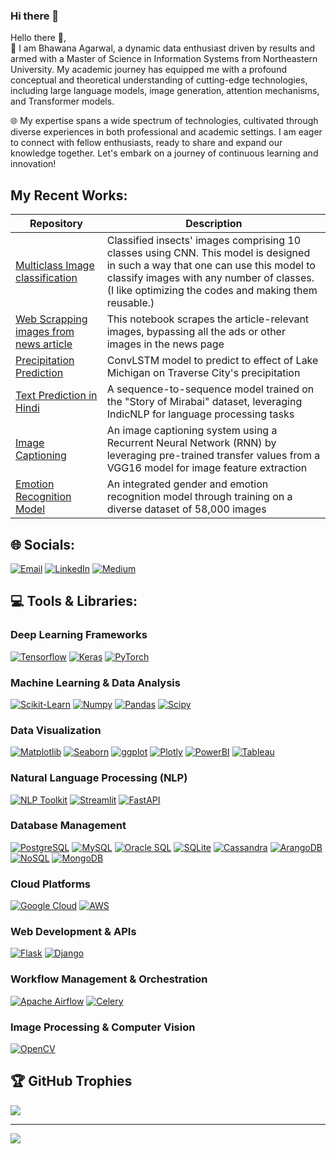 ### Hi there 👋
Hello there 👋, <br>
🚀 I am Bhawana Agarwal, a dynamic data enthusiast driven by results and armed with a Master of Science in Information Systems from Northeastern University. My academic journey has equipped me with a profound conceptual and theoretical understanding of cutting-edge technologies, including large language models, image generation, attention mechanisms, and Transformer models.

🌐 My expertise spans a wide spectrum of technologies, cultivated through diverse experiences in both professional and academic settings. I am eager to connect with fellow enthusiasts, ready to share and expand our knowledge together. Let's embark on a journey of continuous learning and innovation!

## My Recent Works:

| Repository | Description |
|---|---|
| [Multiclass Image classification](https://github.com/bhawanaagarwal/Multi-image-Classification-CNN-) | Classified insects' images comprising 10 classes using CNN. This model is designed in such a way that one can use this model to classify images with any number of classes. (I like optimizing the codes and making them reusable.) |
| [Web Scrapping images from news article](https://github.com/bhawanaagarwal/Web-Scrapping/tree/main) | This notebook scrapes the article-relevant images, bypassing all the ads or other images in the news page
|[Precipitation Prediction](https://github.com/Neural-INFO-6106/PrecipitationPrediction.git) | ConvLSTM model to predict to effect of Lake Michigan on Traverse City's precipitation |
| [Text Prediction in Hindi](https://github.com/Neural-INFO-6106/HindiTextGenerator.git) | A sequence-to-sequence model trained on the "Story of Mirabai" dataset, leveraging IndicNLP for language processing tasks |
| [Image Captioning](https://github.com/Neural-INFO-6106/CoCo_Dataset.git) | An image captioning system using a Recurrent Neural Network (RNN) by leveraging pre-trained transfer values from a VGG16 model for image feature extraction  |
| [Emotion Recognition Model](https://github.com/Neural-INFO-6106/RecognitionModel.git) | An integrated gender and emotion recognition model through training on a diverse dataset of 58,000 images |

## 🌐 Socials:
[![Email](https://img.shields.io/badge/Email-%23EA4335.svg?logo=gmail&logoColor=white)](mailto:agarwal.bh92@gmail.com)
[![LinkedIn](https://img.shields.io/badge/LinkedIn-%230077B5.svg?logo=linkedin&logoColor=white)](https://www.linkedin.com/in/bhawana-agarwal-neu/) 
[![Medium](https://img.shields.io/badge/Medium-%2312100E.svg?logo=medium&logoColor=white)](https://medium.com/@agarwal.bh)

## 💻 Tools & Libraries:

### Deep Learning Frameworks
[![Tensorflow](https://img.shields.io/badge/Tensorflow-%23FF6F00.svg?logo=tensorflow&logoColor=white)](https://www.tensorflow.org/)
[![Keras](https://img.shields.io/badge/Keras-%23D00000.svg?logo=keras&logoColor=white)](https://keras.io/)
[![PyTorch](https://img.shields.io/badge/PyTorch-%23EE4C2C.svg?logo=pytorch&logoColor=white)](https://pytorch.org/)

### Machine Learning & Data Analysis
[![Scikit-Learn](https://img.shields.io/badge/Scikit_Learn-%2341CACC.svg?logo=scikit-learn&logoColor=white)](https://scikit-learn.org/)
[![Numpy](https://img.shields.io/badge/Numpy-%23013243.svg?logo=numpy&logoColor=white)](https://numpy.org/)
[![Pandas](https://img.shields.io/badge/Pandas-%23150458.svg?logo=pandas&logoColor=white)](https://pandas.pydata.org/)
[![Scipy](https://img.shields.io/badge/Scipy-%230C55A5.svg?logo=scipy&logoColor=white)](https://www.scipy.org/)

### Data Visualization
[![Matplotlib](https://img.shields.io/badge/Matplotlib-%2300768F.svg?logo=matplotlib&logoColor=white)](https://matplotlib.org/)
[![Seaborn](https://img.shields.io/badge/Seaborn-%2343B02A.svg?logo=seaborn&logoColor=white)](https://seaborn.pydata.org/)
[![ggplot](https://img.shields.io/badge/ggplot-%23276DC3.svg?logo=ggplot&logoColor=white)](https://ggplot2.tidyverse.org/)
[![Plotly](https://img.shields.io/badge/Plotly-%230077B5.svg?logo=plotly&logoColor=white)]() 
[![PowerBI](https://img.shields.io/badge/PowerBI-%23F2C811.svg?logo=powerbi&logoColor=white)](https://powerbi.microsoft.com/)
[![Tableau](https://img.shields.io/badge/Tableau-%23000071.svg?logo=tableau&logoColor=white)](https://www.tableau.com/)

### Natural Language Processing (NLP)
[![NLP Toolkit](https://img.shields.io/badge/NLP_Toolkit-%233776AB.svg)](https://www.example.com/)
[![Streamlit](https://img.shields.io/badge/Streamlit-%23FF4F00.svg?logo=streamlit&logoColor=white)](https://www.streamlit.io/)
[![FastAPI](https://img.shields.io/badge/FastAPI-%230D96E3.svg?logo=fastapi&logoColor=white)](https://fastapi.tiangolo.com/)

### Database Management
[![PostgreSQL](https://img.shields.io/badge/PostgreSQL-%23#336791.svg?logo=postgresql&logoColor=white)](https://www.postgresql.org/)
[![MySQL](https://img.shields.io/badge/MySQL-%23#4479A1.svg?logo=mysql&logoColor=white)](https://www.mysql.com/)
[![Oracle SQL](https://img.shields.io/badge/Oracle%20SQL-000000.svg?logo=oracle&logoColor=white)](https://www.oracle.com/database/)
[![SQLite](https://img.shields.io/badge/SQLite-%23003B57.svg?logo=sqlite&logoColor=white)](https://www.sqlite.org/)
[![Cassandra](https://img.shields.io/badge/Cassandra-%23#1287B1.svg?logo=apache-cassandra&logoColor=white)](https://cassandra.apache.org/)
[![ArangoDB](https://img.shields.io/badge/ArangoDB-%23324988.svg?logo=arangodb&logoColor=white)](https://www.arangodb.com/)
[![NoSQL](https://img.shields.io/badge/NoSQL-%23182C57.svg)](https://www.example.com/)
[![MongoDB](https://img.shields.io/badge/MongoDB-000000.svg?logo=mongodb&logoColor=white)](https://www.mongodb.com/)

### Cloud Platforms
[![Google Cloud](https://img.shields.io/badge/Google_Cloud-%234285F4.svg?logo=google-cloud&logoColor=white)](https://cloud.google.com/)
[![AWS](https://img.shields.io/badge/AWS-%23FF9900.svg?logo=amazon-aws&logoColor=white)](https://aws.amazon.com/)

### Web Development & APIs
[![Flask](https://img.shields.io/badge/Flask-%23000000.svg?logo=flask&logoColor=white)](https://flask.palletsprojects.com/)
[![Django](https://img.shields.io/badge/Django-%23092E20.svg?logo=django&logoColor=white)](https://www.djangoproject.com/)

### Workflow Management & Orchestration
[![Apache Airflow](https://img.shields.io/badge/Apache_Airflow-%23017CEE.svg?logo=apache-airflow&logoColor=white)](https://airflow.apache.org/)
[![Celery](https://img.shields.io/badge/Celery-000000.svg?logo=celery&logoColor=white)](https://docs.celeryproject.org/)


### Image Processing & Computer Vision
[![OpenCV](https://img.shields.io/badge/OpenCV-%23#5C3EE8.svg?logo=opencv&logoColor=white)](https://opencv.org/)


## 🏆 GitHub Trophies
![](https://github-profile-trophy.vercel.app/?username=bhawanaagarwal&theme=radical&no-frame=false&no-bg=false&margin-w=4)

---
[![](https://visitcount.itsvg.in/api?id=bhawanaagarwal&icon=0&color=0)](https://visitcount.itsvg.in)

<!--
**bhawanaagarwal/bhawanaagarwal** is a ✨ _special_ ✨ repository because its `README.md` (this file) appears on your GitHub profile.

Here are some ideas to get you started:

- 🔭 I’m currently working on ...
- 🌱 I’m currently learning ...
- 👯 I’m looking to collaborate on ...
- 🤔 I’m looking for help with ...
- 💬 Ask me about ...
- 📫 How to reach me: ...
- 😄 Pronouns: ...
- ⚡ Fun fact: ...
-->
